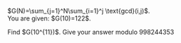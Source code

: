 <p>
$G(N)=\sum_{j=1}^N\sum_{i=1}^j \text{gcd}(i,j)$. <br />
You are given: $G(10)=122$.</p>
<p>
Find $G(10^{11})$. Give your answer modulo 998244353
</p>





